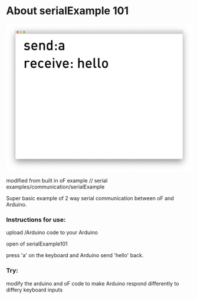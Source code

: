 # About serialExample 101

![Screenshot of serialExample](serialExample01.png)

modified from built in oF example // serial examples/communication/serialExample 

Super basic example of 2 way serial communication between oF and Arduino.

### Instructions for use:

upload /Arduino code to your Arduino

open of serialExample101

press 'a' on the keyboard and Arduino send 'hello' back.


### Try:
 
modify the arduino and oF code to make Arduino respond differently to differy keyboard inputs
